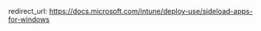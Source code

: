redirect_url: https://docs.microsoft.com/intune/deploy-use/sideload-apps-for-windows


<!--HONumber=Feb17_HO3-->


